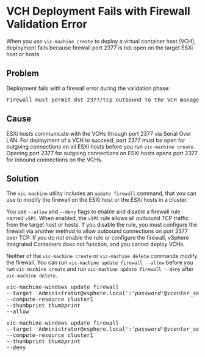 # VCH Deployment Fails with Firewall Validation Error #
When you use `vic-machine create` to deploy a virtual container host (VCH), deployment fails because firewall port 2377 is not open on the target ESXi host or hosts.

## Problem ##
Deployment fails with a firewall error during the validation phase: 

<pre>Firewall must permit dst 2377/tcp outbound to the VCH management interface</pre>

## Cause ##

ESXi hosts communicate with the VCHs through port 2377 via Serial Over LAN. For deployment of a VCH to succeed, port 2377 must be open for outgoing connections on all ESXi hosts before you run `vic-machine create`. Opening port 2377 for outgoing connections on ESXi hosts opens port 2377 for inbound connections on the VCHs.

## Solution ##

The `vic-machine` utility includes an `update firewall` command, that you can use to modify the firewall on the ESXi host or the ESXi hosts in a cluster. 

You use `--allow` and `--deny` flags to enable and disable a firewall rule named `vSPC`. When enabled, the `vSPC` rule allows all outbound TCP traffic from the target host or hosts. If you disable the rule, you must configure the firewall via another method to allow outbound connections on port 2377 over TCP. If you do not enable the rule or configure the firewall, vSphere Integrated Containers does not function, and you cannot deploy VCHs.

Neither of the `vic-machine create` or `vic-machine delete` commands modify the firewall. You can run `vic-machine update firewall --allow` before you run `vic-machine create` and run `vic-machine update firewall --deny` after `vic-machine delete`. 

<pre>vic-machine-windows update firewall 
--target 'Administrator@vsphere.local':'<i>password</i>'@<i>vcenter_server_address</i>/dc1 
--compute-resource cluster1
--thumbprint <i>thumbprint</i> 
--allow
</pre>

<pre>vic-machine-windows update firewall 
--target 'Administrator@vsphere.local':'<i>password</i>'@<i>vcenter_server_address</i>/dc1 
--compute-resource cluster1
--thumbprint <i>thumbprint</i> 
--deny
</pre>